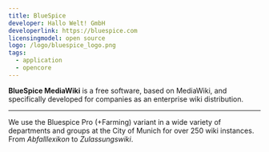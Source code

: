 ```yaml
---
title: BlueSpice
developer: Hallo Welt! GmbH
developerlink: https://bluespice.com
licensingmodel: open source
logo: /logo/bluespice_logo.png
tags:
  - application
  - opencore
---
```


**BlueSpice MediaWiki** is a free software, based on MediaWiki, and specifically developed for companies as an enterprise wiki distribution.

---

We use the Bluespice Pro (+Farming) variant in a wide variety of departments and groups at the City of Munich for over 250 wiki instances.
From _Abfalllexikon_ to _Zulassungswiki_.
